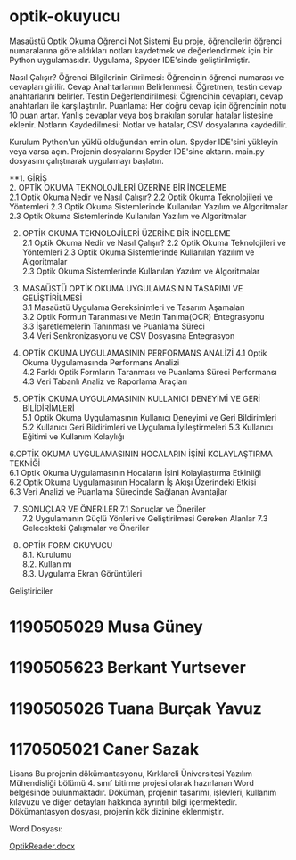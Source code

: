 # optik-okuyucu
Masaüstü Optik Okuma Öğrenci Not Sistemi
Bu proje, öğrencilerin öğrenci numaralarına göre aldıkları notları kaydetmek ve değerlendirmek için bir Python uygulamasıdır. Uygulama, Spyder IDE'sinde geliştirilmiştir.

Nasıl Çalışır?
Öğrenci Bilgilerinin Girilmesi: Öğrencinin öğrenci numarası ve cevapları girilir.
Cevap Anahtarlarının Belirlenmesi: Öğretmen, testin cevap anahtarlarını belirler.
Testin Değerlendirilmesi: Öğrencinin cevapları, cevap anahtarları ile karşılaştırılır.
Puanlama: Her doğru cevap için öğrencinin notu 10 puan artar. Yanlış cevaplar veya boş bırakılan sorular hatalar listesine eklenir.
Notların Kaydedilmesi: Notlar ve hatalar, CSV dosyalarına kaydedilir.

Kurulum
Python'un yüklü olduğundan emin olun.
Spyder IDE'sini yükleyin veya varsa açın.
Projenin dosyalarını Spyder IDE'sine aktarın.
main.py dosyasını çalıştırarak uygulamayı başlatın.


**1. GİRİŞ	
2. OPTİK OKUMA TEKNOLOJİLERİ ÜZERİNE BİR İNCELEME	
2.1 Optik Okuma Nedir ve Nasıl Çalışır?	
2.2 Optik Okuma Teknolojileri ve Yöntemleri	
2.3 Optik Okuma Sistemlerinde Kullanılan Yazılım ve Algoritmalar	
2.3 Optik Okuma Sistemlerinde Kullanılan Yazılım ve Algoritmalar	

2. OPTİK OKUMA TEKNOLOJİLERİ ÜZERİNE BİR İNCELEME	
2.1 Optik Okuma Nedir ve Nasıl Çalışır?	
2.2 Optik Okuma Teknolojileri ve Yöntemleri	
2.3 Optik Okuma Sistemlerinde Kullanılan Yazılım ve Algoritmalar	
2.3 Optik Okuma Sistemlerinde Kullanılan Yazılım ve Algoritmalar	

3. MASAÜSTÜ OPTİK OKUMA UYGULAMASININ TASARIMI VE GELİŞTİRİLMESİ	
3.1 Masaüstü Uygulama Gereksinimleri ve Tasarım Aşamaları	
3.2 Optik Formun Taranması ve Metin Tanıma(OCR) Entegrasyonu	
3.3 İşaretlemelerin Tanınması ve Puanlama Süreci	
3.4 Veri Senkronizasyonu ve CSV Dosyasına Entegrasyon	

4. OPTİK OKUMA UYGULAMASININ PERFORMANS ANALİZİ	
4.1 Optik Okuma Uygulamasında Performans Analizi	
4.2 Farklı Optik Formların Taranması ve Puanlama Süreci Performansı	
4.3 Veri Tabanlı Analiz ve Raporlama Araçları	

5. OPTİK OKUMA UYGULAMASININ KULLANICI DENEYİMİ VE GERİ BİLİDİRİMLERİ	
5.1 Optik Okuma Uygulamasının Kullanıcı Deneyimi ve Geri Bildirimleri	
5.2 Kullanıcı Geri Bildirimleri ve Uygulama İyileştirmeleri	
5.3 Kullanıcı Eğitimi ve Kullanım Kolaylığı

6.OPTİK OKUMA UYGULAMASININ HOCALARIN İŞİNİ KOLAYLAŞTIRMA TEKNİĞİ	
6.1 Optik Okuma Uygulamasının Hocaların İşini Kolaylaştırma Etkinliği	
6.2 Optik Okuma Uygulamasının Hocaların İş Akışı Üzerindeki Etkisi	
6.3 Veri Analizi ve Puanlama Sürecinde Sağlanan Avantajlar	

7. SONUÇLAR VE ÖNERİLER	
7.1 Sonuçlar ve Öneriler	
7.2 Uygulamanın Güçlü Yönleri ve Geliştirilmesi Gereken Alanlar	
7.3 Gelecekteki Çalışmalar ve Öneriler	

8. OPTİK FORM OKUYUCU	
8.1. Kurulumu	
8.2. Kullanımı	
8.3. Uygulama Ekran Görüntüleri	
   
Geliştiriciler
# 1190505029 Musa Güney
# 1190505623 Berkant Yurtsever
# 1190505026 Tuana Burçak Yavuz
# 1170505021 Caner Sazak 

Lisans
Bu projenin dökümantasyonu, Kırklareli Üniversitesi Yazılım Mühendisliği bölümü 4. sınıf bitirme projesi olarak hazırlanan Word belgesinde bulunmaktadır. Döküman, projenin tasarımı, işlevleri, kullanım kılavuzu ve diğer detayları hakkında ayrıntılı bilgi içermektedir. Dökümantasyon dosyası, projenin kök dizinine eklenmiştir. 

Word Dosyası:

[OptikReader.docx](https://github.com/Eneston/Optik-Reader/files/15011439/OptikReader.docx)



